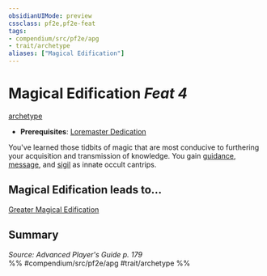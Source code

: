 ```yaml
---
obsidianUIMode: preview
cssclass: pf2e,pf2e-feat
tags:
- compendium/src/pf2e/apg
- trait/archetype
aliases: ["Magical Edification"]
---
```

# Magical Edification  *Feat 4*  
[archetype](archetype.md "Archetype Feat Trait")  

- **Prerequisites**: [Loremaster Dedication](loremaster-dedication-apg.md)

You've learned those tidbits of magic that are most conducive to furthering your acquisition and transmission of knowledge. You gain [guidance](guidance.md), [message](message.md), and [sigil](sigil.md) as innate occult cantrips.

## Magical Edification leads to...

[Greater Magical Edification](greater-magical-edification-apg.md)

## Summary

*Source: Advanced Player's Guide p. 179*  
%% #compendium/src/pf2e/apg #trait/archetype %%